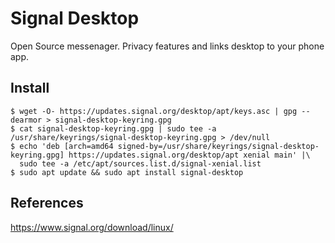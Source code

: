 Signal Desktop
=====
 
Open Source messenager. Privacy features and links desktop to your phone app.  

Install
-------

    $ wget -O- https://updates.signal.org/desktop/apt/keys.asc | gpg --dearmor > signal-desktop-keyring.gpg
    $ cat signal-desktop-keyring.gpg | sudo tee -a /usr/share/keyrings/signal-desktop-keyring.gpg > /dev/null
    $ echo 'deb [arch=amd64 signed-by=/usr/share/keyrings/signal-desktop-keyring.gpg] https://updates.signal.org/desktop/apt xenial main' |\
      sudo tee -a /etc/apt/sources.list.d/signal-xenial.list
    $ sudo apt update && sudo apt install signal-desktop


References
----------

https://www.signal.org/download/linux/